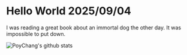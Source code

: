 # Hello World 2025/09/04

I was reading a great book about an immortal dog the other day. It was impossible to put down.

![PoyChang's github stats](https://github-readme-stats.vercel.app/api?username=poychang&show_icons=true&theme=dracula)
